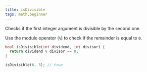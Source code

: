```yaml
---
title: isDivisible
tags: math,beginner
---
```


Checks if the first integer argument is divisible by the second one.

Use the modulo operator (`%`) to check if the remainder is equal to `0`.

```dart
bool isDivisible(int dividend, int divisor) {
  return dividend % divisor == 0;
}
```

```dart
isDivisible(6, 3); // true
```
